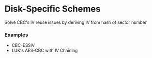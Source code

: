 # Disk-Specific Schemes
Solve CBC's IV reuse issues by deriving IV from hash of sector number

### Examples
- CBC-ESSIV
- LUK's AES-CBC with IV Chaining